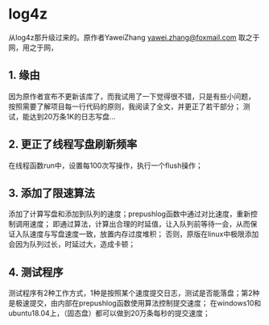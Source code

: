 # log4z
从log4z那升级过来的。原作者YaweiZhang <yawei.zhang@foxmail.com>
取之于网，用之于网，

## 1. 缘由
因为原作者宣布不更新该库了，而我试用了一下觉得很不错，只是有些小问题，
按照需要了解项目每一行代码的原则，我阅读了全文，并更正了若干部分；
测试，能达到20万条1K的日志写盘...

## 2. 更正了线程写盘刷新频率
在线程函数run中，设置每100次写操作，执行一个flush操作；

## 3. 添加了限速算法
添加了计算写盘和添加到队列的速度；prepushlog函数中通过对比速度，重新控制调用速度；
即通过算法，计算出合理的时延值，让入队列前等待一会，从而保证入队速度与写盘速度一致，放置内存过度堆积；
否则，原版在linux中极限添加会因为队列过长，时延过大，造成卡顿；

## 4. 测试程序
测试程序有2种工作方式，1种是按照某个速度提交日志，测试是否能落盘；第2种是极速提交，由内部在prepushlog函数使用算法控制提交速度；
在windows10和ubuntu18.04上，（固态盘）都可以做到20万条每秒的提交速度；
